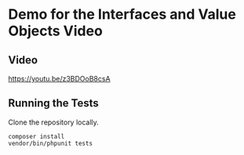 # Demo for the Interfaces and Value Objects Video

## Video

https://youtu.be/z3BDOoB8csA

## Running the Tests

Clone the repository locally.

```
composer install
vendor/bin/phpunit tests
```
